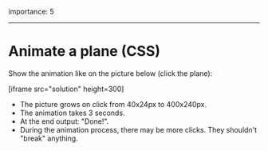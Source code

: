 importance: 5

---

# Animate a plane (CSS)

Show the animation like on the picture below (click the plane):

[iframe src="solution" height=300]

- The picture grows on click from 40x24px to 400x240px.
- The animation takes 3 seconds.
- At the end output: "Done!".
- During the animation process, there may be more clicks. They shouldn't "break" anything.
